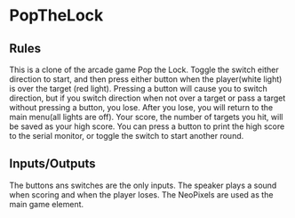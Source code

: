 # PopTheLock

## Rules

This is a clone of the arcade game Pop the Lock. Toggle the switch either direction to start, and then press either button when the player(white light) is over the target (red light). Pressing a button will cause you to switch direction, but if you switch direction when not over a target or pass a target without pressing a button, you lose. After you lose, you will return to the main menu(all lights are off). Your score, the number of targets you hit, will be saved as your high score. You can press a button to print the high score to the serial monitor, or toggle the switch to start another round.

## Inputs/Outputs

The buttons ans switches are the only inputs. The speaker plays a sound when scoring and when the player loses. The NeoPixels are used as the main game element.
